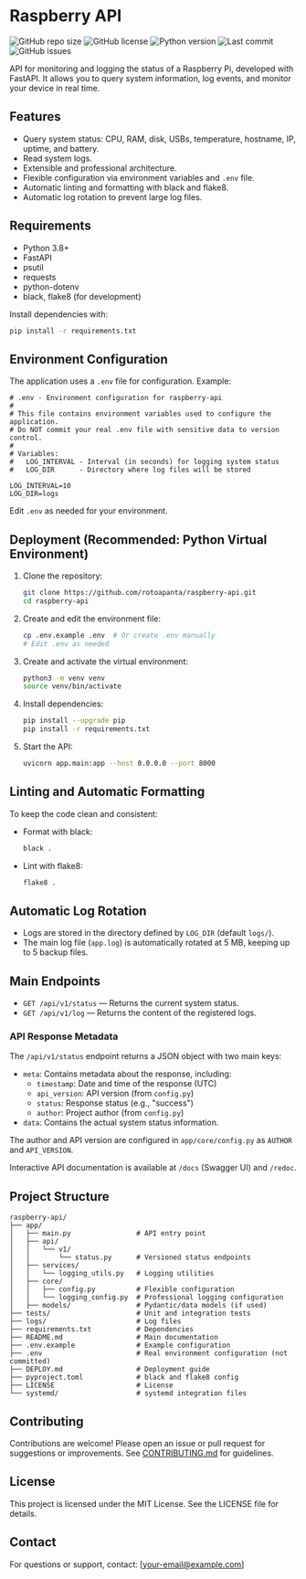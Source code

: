 # Raspberry API

![GitHub repo size](https://img.shields.io/github/repo-size/rotoapanta/raspberry-api)
![GitHub license](https://img.shields.io/github/license/rotoapanta/raspberry-api)
![Python version](https://img.shields.io/badge/python-3.8%2B-blue)
![Last commit](https://img.shields.io/github/last-commit/rotoapanta/raspberry-api)
![GitHub issues](https://img.shields.io/github/issues/rotoapanta/raspberry-api)

API for monitoring and logging the status of a Raspberry Pi, developed with FastAPI. It allows you to query system information, log events, and monitor your device in real time.

## Features
- Query system status: CPU, RAM, disk, USBs, temperature, hostname, IP, uptime, and battery.
- Read system logs.
- Extensible and professional architecture.
- Flexible configuration via environment variables and `.env` file.
- Automatic linting and formatting with black and flake8.
- Automatic log rotation to prevent large log files.

## Requirements
- Python 3.8+
- FastAPI
- psutil
- requests
- python-dotenv
- black, flake8 (for development)

Install dependencies with:
```bash
pip install -r requirements.txt
```

## Environment Configuration

The application uses a `.env` file for configuration. Example:

```
# .env - Environment configuration for raspberry-api
#
# This file contains environment variables used to configure the application.
# Do NOT commit your real .env file with sensitive data to version control.
#
# Variables:
#   LOG_INTERVAL - Interval (in seconds) for logging system status
#   LOG_DIR      - Directory where log files will be stored

LOG_INTERVAL=10
LOG_DIR=logs
```

Edit `.env` as needed for your environment.

## Deployment (Recommended: Python Virtual Environment)

1. Clone the repository:
   ```bash
   git clone https://github.com/rotoapanta/raspberry-api.git
   cd raspberry-api
   ```
2. Create and edit the environment file:
   ```bash
   cp .env.example .env  # Or create .env manually
   # Edit .env as needed
   ```
3. Create and activate the virtual environment:
   ```bash
   python3 -m venv venv
   source venv/bin/activate
   ```
4. Install dependencies:
   ```bash
   pip install --upgrade pip
   pip install -r requirements.txt
   ```
5. Start the API:
   ```bash
   uvicorn app.main:app --host 0.0.0.0 --port 8000
   ```

## Linting and Automatic Formatting
To keep the code clean and consistent:

- Format with black:
  ```bash
  black .
  ```
- Lint with flake8:
  ```bash
  flake8 .
  ```

## Automatic Log Rotation
- Logs are stored in the directory defined by `LOG_DIR` (default `logs/`).
- The main log file (`app.log`) is automatically rotated at 5 MB, keeping up to 5 backup files.

## Main Endpoints
- `GET /api/v1/status` — Returns the current system status.
- `GET /api/v1/log` — Returns the content of the registered logs.

### API Response Metadata
The `/api/v1/status` endpoint returns a JSON object with two main keys:
- `meta`: Contains metadata about the response, including:
  - `timestamp`: Date and time of the response (UTC)
  - `api_version`: API version (from `config.py`)
  - `status`: Response status (e.g., "success")
  - `author`: Project author (from `config.py`)
- `data`: Contains the actual system status information.

The author and API version are configured in `app/core/config.py` as `AUTHOR` and `API_VERSION`.

Interactive API documentation is available at `/docs` (Swagger UI) and `/redoc`.

## Project Structure
```
raspberry-api/
├── app/
│   ├── main.py                # API entry point
│   ├── api/
│   │   └── v1/
│   │       └── status.py      # Versioned status endpoints
│   ├── services/
│   │   └── logging_utils.py   # Logging utilities
│   ├── core/
│   │   ├── config.py          # Flexible configuration
│   │   └── logging_config.py  # Professional logging configuration
│   ├── models/                # Pydantic/data models (if used)
├── tests/                     # Unit and integration tests
├── logs/                      # Log files
├── requirements.txt           # Dependencies
├── README.md                  # Main documentation
├── .env.example               # Example configuration
├── .env                       # Real environment configuration (not committed)
├── DEPLOY.md                  # Deployment guide
├── pyproject.toml             # black and flake8 config
├── LICENSE                    # License
└── systemd/                   # systemd integration files
```

## Contributing
Contributions are welcome! Please open an issue or pull request for suggestions or improvements. See [CONTRIBUTING.md](CONTRIBUTING.md) for guidelines.

## License
This project is licensed under the MIT License. See the LICENSE file for details.

## Contact
For questions or support, contact: [your-email@example.com]
